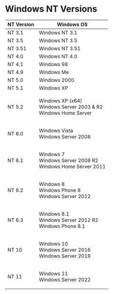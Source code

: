 # Windows NT Versions

| NT Version | Windows OS                                                                      |
| ---------- | ------------------------------------------------------------------------------- |
| NT 3.1     | Windows NT 3.1                                                                  |
| NT 3.5     | Windows NT 3.5                                                                  |
| NT 3.51    | Windows NT 3.51                                                                 |
| NT 4.0     | Windows NT 4.0                                                                  |
| NT 4.1     | Windows 98                                                                      |
| NT 4.9     | Windows Me                                                                      |
| NT 5.0     | Windows 2000                                                                    |
| NT 5.1     | Windows XP                                                                      |
| NT 5.2     | <p>Windows XP (x64)<br>Windows Server 2003 &#x26; R2<br>Windows Home Server</p> |
| NT 6.0     | <p>Windows Vista<br>Windows Server 2008</p>                                     |
| NT 6.1     | <p>Windows 7<br>Windows Server 2008 R2<br>Windows Home Server 2011</p>          |
| NT 6.2     | <p>Windows 8<br>Windows Phone 8<br>Windows Server 2012</p>                      |
| NT 6.3     | <p>Windows 8.1<br>Windows Server 2012 R2<br>Windows Phone 8.1 </p>              |
| NT 10      | <p>Windows 10<br>Windows Server 2016<br>Windows Server 2019</p>                 |
| NT 11      | <p>Windows 11<br>Windows Server 2022</p>                                        |
